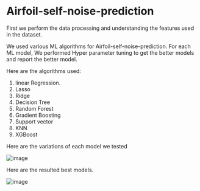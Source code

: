 # Airfoil-self-noise-prediction

First we perform the data processing and understanding the features used in the dataset.

We used various ML algorithms for Airfoil-self-noise-prediction. For each ML model, We performed Hyper parameter tuning to get the better models and report the better model.

Here are the algorithms used:

1. linear Regression.
2. Lasso
3. Ridge
4. Decision Tree
5. Random Forest
6. Gradient Boosting
7. Support vector
8. KNN
9. XGBoost

Here are the variations of each model we tested

![image](https://github.com/Hrushi-E/Airfoil-self-noise-prediction/assets/122773291/87b6c5ff-9b49-403c-9e8b-1feaedeb3781)



Here are the resulted best models.


![image](https://github.com/Hrushi-E/Airfoil-self-noise-prediction/assets/122773291/dc7b2d45-da2e-4c7a-86a6-9bfb8d52461c)







